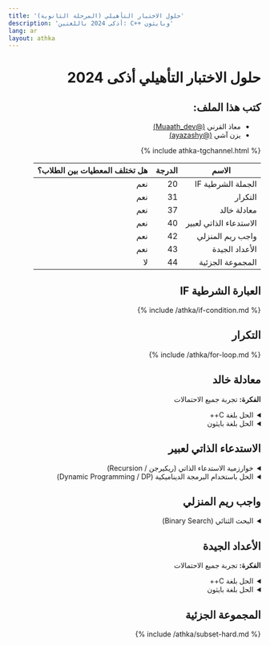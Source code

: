 ```yaml
---
title: 'حلول الاختبار التأهيلي (المرحلة الثانوية)'
description: 'أذكى 2024 باللغتين: C++ وبايثون'
lang: ar
layout: athka
---
```

<div dir="auto">
  
# حلول الاختبار التأهيلي أذكى 2024


<h2>كتب هذا الملف:</h2>
<ul>
    <li>معاذ القرني <a href="https://twitter.com/Muaath_dev">(@Muaath_dev)</a></li>
    <li>يزن آشي <a href="https://twitter.com/ayazashy">(@ayazashy)</a></li>
</ul>

{% include athka-tgchannel.html %}

<table class="table table-bordered table-striped">
    <thead>
        <tr>
            <th>الاسم</th>
            <th>الدرجة</th>
            <th>هل تختلف المعطيات بين الطلاب؟</th>
        </tr>
    </thead>
    <tbody>
        <tr>
            <td>الجملة الشرطية  IF</td>
            <td>20</td>
            <td>نعم</td>
        </tr>
        <tr>
            <td>التكرار</td>
            <td>31</td>
            <td>نعم</td>
        </tr>
        <tr>
            <td>معادلة خالد</td>
            <td>37</td>
            <td>نعم</td>
        </tr>
        <tr>
            <td>الاستدعاء الذاتي لعبير</td>
            <td>40</td>
            <td>نعم</td>
        </tr>
        <tr>
            <td>واجب ريم المنزلي</td>
            <td>42</td>
            <td>نعم</td>
        </tr>
        <tr>
            <td>الأعداد الجيدة</td>
            <td>43</td>
            <td>نعم</td>
        </tr>
        <tr>
            <td>المجموعة الجزئية</td>
            <td>44</td>
            <td>لا</td>
        </tr>
    </tbody>
</table>

## العبارة الشرطية IF

{% include /athka/if-condition.md %}

## التكرار

{% include /athka/for-loop.md %}

##  معادلة خالد 
**الفكرة:** تجربة جميع الاحتمالات


<details>
  <summary>الحل بلغة C++</summary>

```c++
#include <iostream>
using namespace std;

const int P = 35171; // معطيات المسألة
const int A = 24636; // معطيات المسألة

int main()
{
    for (long long x = 1; x <= 1000000; x++)
    {
        if (x * A % P == 1)
        {
            cout << x;
            break;
        }
    }
}
```
  
</details>

<details>
  <summary>الحل بلغة بايثون</summary>

```py
P = 35171
A = 24636

for x in range(1, 1000000):
    if (x * A % P == 1):
        print(x)
        exit()
```
  
</details>

##  الاستدعاء الذاتي لعبير 

<details>
 <summary>خوارزمية الاستدعاء الذاتي (ريكيرجن / Recursion)</summary>
 <b>الفكرة:</b> تطبيق العطيات بتحويل المسألة إلى دالة ثم استدعائها كل مرة، وتذكر النتائج السابقة (memoization)

  
 <details>
   <summary>الحل بلغة C++</summary>

```c++
#include <iostream>
using namespace std;

const int N = 257; // اكتب الرقم المطلوب
const int MOD = 193; // اكتب الرقم بعد باقي القسمة

int memo[N+1];
int rec(int i)
{
    if (memo[i] != -1)
        return memo[i];
    return memo[i] = (rec(i-3) + rec(i-2) * rec(i-1)) % MOD;
}

int main()
{
    memset(memo, -1, sizeof memo);
    memo[1] = 1;
    memo[2] = 2;
    memo[3] = 3;
    cout << rec(N);
}
```
  
 </details>

 <details>
  <summary>الحل بلغة بايثون</summary>

```py
N = 257 # اكتب الرقم المطلوب
MOD = 193 # اكتب الرقم بعد باقي القسمة

memo = [-1] * N+1;
def rec(i: int) -> int:
    if (memo[i] != -1):
        return memo[i]
    return memo[i] = (rec(i-3) + rec(i-2) * rec(i-1)) % MOD;

memo[1] = 1
memo[2] = 2
memo[3] = 3
print(rec(N))
```

 </details>

</details>


<details>
  <summary>الحل باستخدام البرمجة الديناميكية (Dynamic Programming / DP)</summary>
  <b>الفكرة: تطبيق المعادلة كما هي</b>

 <details>
  <summary>الحل بلغة C++</summary>

```c++
#include <iostream>
using namespace std;

const int N = 257; // اكتب الرقم المطلوب
const int MOD = 193; // اكتب الرقم بعد باقي القسمة

int dp[N+1];

int main()
{
    dp[1] = 1;
    dp[2] = 2;
    dp[3] = 3;
    for (int i = 4; i <= N; i++)
        dp[i] = (dp[i-3] + dp[i-2] * dp[i-1]) % MOD;
    cout << dp[N];
}
```

 </details>

<details>
  <summary>الحل بلغة بايثون</summary>

```py
N = 257 # اكتب الرقم المطلوب
MOD = 193 # اكتب الرقم بعد باقي القسمة

dp = [0] * N+1
dp[1] = 1
dp[2] = 2
dp[3] = 3
for i in range(4, N+1):
    dp[i] = (dp[i-3] + dp[i-2] * dp[i-1]) % MOD;
print(dp[N])
```

</details>

</details>

##  واجب ريم المنزلي


<details>
  <summary>البحث الثنائي (Binary Search)</summary>

**الفكرة:** وجود حد أعلى للإجابة (نسميه $أ$) وحد أعلى للإجابة (نسميه $ب$)، ثم نختار عدد في المنتصف $\frac{ب + أ}{2}$، ونغير الحد الأدنى والأعلى بناءً على نتيجة الدالة لهذا الرقم.

**ملاحظة:** يمكن تطبيق هذه الفكرة يدويًا باستعمال الحاسبة أو برامج الرسم البياني دون الحاجة لكتابة برنامج

<details>
  <summary>الحل بلغة C++</summary>

```c++
#include <bits/stdc++.h>
using namespace std;

const long double Y = 482.15385787945286;
const long double PREC = 1e-4;

#define f(x) (x+exp(x/100))

int main()
{
    long double l = 1, r = 10000;
    while (abs(l - r) > PREC)
    {
        long double mid = (l + r) / 2;
        if (f(mid) <= Y)
            l = mid;
        else
            r = mid - PREC;
    }
    cout << fixed << setprecision(4) << l;
}
```

  </details>

  <details>
   <summary>الحل بلغة بايثون</summary>

```py
from math import *

Y = 482.15385787945286;
PREC = 1e-4;

def f(x):
    return (x+exp(x/100))

l = 1, r = 10000
while (abs(l - r) > PREC):
    mid = (l + r) / 2;
    if (f(mid) <= Y):
        l = mid;
    else:
        r = mid - PREC;
    
print(l)
```

  </details>
</details>

##  الأعداد الجيدة 

**الفكرة:** تجربة جميع الاحتمالات

<details>
  <summary>الحل بلغة C++</summary>

```c++
#include <bits/stdc++.h>
using namespace std;

const int L = 207418; // نضع هنا قيم المعطيات 
const int R = 691140; // نضع هنا قيم المعطيات 

bool isgood(int xx)
{
    string x = to_string(xx);
    int a=x[0]-'0';
    int b=x[1]-'0';
    int c=x[2]-'0';
    int d=x[3]-'0';
    int e=x[4]-'0';
    int f=x[5]-'0';
    return (a*c+d*f) == (a+b)*e-f;
}

int main()
{
    int sol = 0;
    for (int i = L; i <= R; i++)
        sol += isgood(i);
    cout << sol;
}
```
  
</details>

<details>
  <summary>الحل بلغة بايثون</summary>

```py
L = 207418 # نضع هنا قيم المعطيات 
R = 691140 # نضع هنا قيم المعطيات 

def isgood(xx: int) -> int
    x = str(xx);
    a=int(x[0])
    b=int(x[1])
    c=int(x[2])
    d=int(x[3])
    e=int(x[4])
    f=int(x[5])
    return ((a*c+d*f) == (a+b)*e-f ? 1 : 0)

sol = 0;
for i in range(L, R+1):
    sol += isgood(i)
print(sol)
```

</details>

##  المجموعة الجزئية 

{% include /athka/subset-hard.md %}
